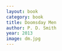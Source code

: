 ```yaml
---
layout: book
category: book
title: Doomsday Men
author: P. D. Smith
year: 2013
image: dm.jpg
---
```

